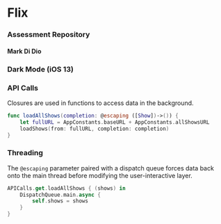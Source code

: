 # Flix
### Assessment Repository
#### Mark Di Dio

### Dark Mode (iOS 13)


### API Calls

Closures are used in functions to access data in the background.

```swift
func loadAllShows(completion: @escaping ([Show])->()) {
    let fullURL = AppConstants.baseURL + AppConstants.allShowsURL
    loadShows(from: fullURL, completion: completion)
}
```

### Threading

The `@escaping` parameter paired with a dispatch queue forces data back onto the main thread before modifying the user-interactive layer.

```swift
APICalls.get.loadAllShows { (shows) in
    DispatchQueue.main.async {
        self.shows = shows
    }
}
```
